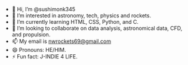 - 👋 Hi, I’m @sushimonk345
- 👀 I’m interested in astronomy, tech, physics and rockets.
- 🌱 I’m currently learning HTML, CSS, Python, and C.
- 💞️ I’m looking to collaborate on data analysis, astronomical data, CFD, and propulsion.
- 📫 My email is nwrockets69@gmail.com
- 😄 Pronouns: HE/HIM.
- ⚡ Fun fact: J-INDIE 4 LIFE.
